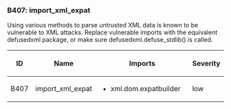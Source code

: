 ### B407: import\_xml\_expat

Using various methods to parse untrusted XML data is known to be
vulnerable to XML attacks. Replace vulnerable imports with the
equivalent defusedxml package, or make sure defusedxml.defuse\_stdlib()
is called.

<table>
<colgroup>
<col style="width: 8%" />
<col style="width: 28%" />
<col style="width: 49%" />
<col style="width: 15%" />
</colgroup>
<thead>
<tr class="header">
<th><p>ID</p></th>
<th><p>Name</p></th>
<th><p>Imports</p></th>
<th><p>Severity</p></th>
</tr>
</thead>
<tbody>
<tr class="odd">
<td><p>B407</p></td>
<td><p>import_xml_expat</p></td>
<td><ul>
<li><p>xml.dom.expatbuilder</p></li>
</ul></td>
<td><p>low</p></td>
</tr>
</tbody>
</table>
